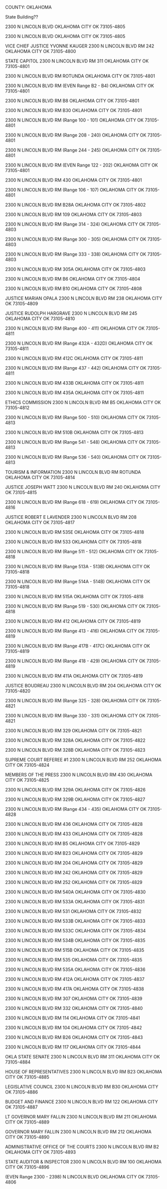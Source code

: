 COUNTY: OKLAHOMA


State Building??

2300 N LINCOLN BLVD
OKLAHOMA CITY OK 73105-4805

2300 N LINCOLN BLVD
OKLAHOMA CITY OK 73105-4805

VICE CHIEF JUSTICE YVONNE KAUGER
2300 N LINCOLN BLVD RM 242
OKLAHOMA CITY OK 73105-4800

STATE CAPITOL
2300 N LINCOLN BLVD RM 311
OKLAHOMA CITY OK 73105-4801

2300 N LINCOLN BLVD RM ROTUNDA
OKLAHOMA CITY OK 73105-4801

2300 N LINCOLN BLVD RM (EVEN Range B2 - B4)
OKLAHOMA CITY OK 73105-4801

2300 N LINCOLN BLVD RM B8
OKLAHOMA CITY OK 73105-4801

2300 N LINCOLN BLVD RM B30
OKLAHOMA CITY OK 73105-4801

2300 N LINCOLN BLVD RM (Range 100 - 101)
OKLAHOMA CITY OK 73105-4801

2300 N LINCOLN BLVD RM (Range 208 - 240)
OKLAHOMA CITY OK 73105-4801

2300 N LINCOLN BLVD RM (Range 244 - 245)
OKLAHOMA CITY OK 73105-4801

2300 N LINCOLN BLVD RM (EVEN Range 122 - 202)
OKLAHOMA CITY OK 73105-4801

2300 N LINCOLN BLVD RM 430
OKLAHOMA CITY OK 73105-4801

2300 N LINCOLN BLVD RM (Range 106 - 107)
OKLAHOMA CITY OK 73105-4801

2300 N LINCOLN BLVD RM B28A
OKLAHOMA CITY OK 73105-4802

2300 N LINCOLN BLVD RM 109
OKLAHOMA CITY OK 73105-4803

2300 N LINCOLN BLVD RM (Range 314 - 324)
OKLAHOMA CITY OK 73105-4803

2300 N LINCOLN BLVD RM (Range 300 - 305)
OKLAHOMA CITY OK 73105-4803

2300 N LINCOLN BLVD RM (Range 333 - 338)
OKLAHOMA CITY OK 73105-4803

2300 N LINCOLN BLVD RM 305A
OKLAHOMA CITY OK 73105-4803


2300 N LINCOLN BLVD RM B6
OKLAHOMA CITY OK 73105-4804

2300 N LINCOLN BLVD RM B10
OKLAHOMA CITY OK 73105-4808

JUSTICE MARIAN OPALA
2300 N LINCOLN BLVD RM 238
OKLAHOMA CITY OK 73105-4809

JUSTICE RUDOLPH HARGRAVE
2300 N LINCOLN BLVD RM 245
OKLAHOMA CITY OK 73105-4810

2300 N LINCOLN BLVD RM (Range 400 - 411)
OKLAHOMA CITY OK 73105-4811

2300 N LINCOLN BLVD RM (Range 432A - 432D)
OKLAHOMA CITY OK 73105-4811

2300 N LINCOLN BLVD RM 412C
OKLAHOMA CITY OK 73105-4811

2300 N LINCOLN BLVD RM (Range 437 - 442)
OKLAHOMA CITY OK 73105-4811

2300 N LINCOLN BLVD RM 433B
OKLAHOMA CITY OK 73105-4811

2300 N LINCOLN BLVD RM 435A
OKLAHOMA CITY OK 73105-4811


ETHICS COMMISSION
2300 N LINCOLN BLVD RM B5
OKLAHOMA CITY OK 73105-4812

2300 N LINCOLN BLVD RM (Range 500 - 510)
OKLAHOMA CITY OK 73105-4813

2300 N LINCOLN BLVD RM 510B
OKLAHOMA CITY OK 73105-4813

2300 N LINCOLN BLVD RM (Range 541 - 548)
OKLAHOMA CITY OK 73105-4813

2300 N LINCOLN BLVD RM (Range 536 - 540)
OKLAHOMA CITY OK 73105-4813

TOURISM & INFORMATION
2300 N LINCOLN BLVD RM ROTUNDA
OKLAHOMA CITY OK 73105-4814

JUSTICE JOSEPH WATT
2300 N LINCOLN BLVD RM 240
OKLAHOMA CITY OK 73105-4815

2300 N LINCOLN BLVD RM (Range 618 - 619)
OKLAHOMA CITY OK 73105-4816

JUSTICE ROBERT E LAVENDER
2300 N LINCOLN BLVD RM 208
OKLAHOMA CITY OK 73105-4817

2300 N LINCOLN BLVD RM 535E
OKLAHOMA CITY OK 73105-4818

2300 N LINCOLN BLVD RM 533
OKLAHOMA CITY OK 73105-4818

2300 N LINCOLN BLVD RM (Range 511 - 512)
OKLAHOMA CITY OK 73105-4818

2300 N LINCOLN BLVD RM (Range 513A - 513B)
OKLAHOMA CITY OK 73105-4818

2300 N LINCOLN BLVD RM (Range 514A - 514B)
OKLAHOMA CITY OK 73105-4818

2300 N LINCOLN BLVD RM 515A
OKLAHOMA CITY OK 73105-4818

2300 N LINCOLN BLVD RM (Range 519 - 530)
OKLAHOMA CITY OK 73105-4818

2300 N LINCOLN BLVD RM 412
OKLAHOMA CITY OK 73105-4819

2300 N LINCOLN BLVD RM (Range 413 - 416)
OKLAHOMA CITY OK 73105-4819

2300 N LINCOLN BLVD RM (Range 417B - 417C)
OKLAHOMA CITY OK 73105-4819

2300 N LINCOLN BLVD RM (Range 418 - 429)
OKLAHOMA CITY OK 73105-4819

2300 N LINCOLN BLVD RM 411A
OKLAHOMA CITY OK 73105-4819

JUSTICE BOUDREAU
2300 N LINCOLN BLVD RM 204
OKLAHOMA CITY OK 73105-4820

2300 N LINCOLN BLVD RM (Range 325 - 328)
OKLAHOMA CITY OK 73105-4821

2300 N LINCOLN BLVD RM (Range 330 - 331)
OKLAHOMA CITY OK 73105-4821

2300 N LINCOLN BLVD RM 329
OKLAHOMA CITY OK 73105-4821

2300 N LINCOLN BLVD RM 328A
OKLAHOMA CITY OK 73105-4822

2300 N LINCOLN BLVD RM 328B
OKLAHOMA CITY OK 73105-4823

SUPREME COURT REFEREE #1
2300 N LINCOLN BLVD RM 252
OKLAHOMA CITY OK 73105-4824

MEMBERS OF THE PRESS
2300 N LINCOLN BLVD RM 430
OKLAHOMA CITY OK 73105-4825

2300 N LINCOLN BLVD RM 329A
OKLAHOMA CITY OK 73105-4826

2300 N LINCOLN BLVD RM 329B
OKLAHOMA CITY OK 73105-4827

2300 N LINCOLN BLVD RM (Range 434 - 435)
OKLAHOMA CITY OK 73105-4828

2300 N LINCOLN BLVD RM 436
OKLAHOMA CITY OK 73105-4828

2300 N LINCOLN BLVD RM 433
OKLAHOMA CITY OK 73105-4828

2300 N LINCOLN BLVD RM B5
OKLAHOMA CITY OK 73105-4829

2300 N LINCOLN BLVD RM B23
OKLAHOMA CITY OK 73105-4829

2300 N LINCOLN BLVD RM 204
OKLAHOMA CITY OK 73105-4829

2300 N LINCOLN BLVD RM 242
OKLAHOMA CITY OK 73105-4829

2300 N LINCOLN BLVD RM 252
OKLAHOMA CITY OK 73105-4829

2300 N LINCOLN BLVD RM 540A
OKLAHOMA CITY OK 73105-4830

2300 N LINCOLN BLVD RM 533A
OKLAHOMA CITY OK 73105-4831

2300 N LINCOLN BLVD RM 531
OKLAHOMA CITY OK 73105-4832

2300 N LINCOLN BLVD RM 533B
OKLAHOMA CITY OK 73105-4833

2300 N LINCOLN BLVD RM 533C
OKLAHOMA CITY OK 73105-4834

2300 N LINCOLN BLVD RM 534B
OKLAHOMA CITY OK 73105-4835

2300 N LINCOLN BLVD RM 515B
OKLAHOMA CITY OK 73105-4835

2300 N LINCOLN BLVD RM 535
OKLAHOMA CITY OK 73105-4835

2300 N LINCOLN BLVD RM 535A
OKLAHOMA CITY OK 73105-4836

2300 N LINCOLN BLVD RM 412A
OKLAHOMA CITY OK 73105-4837

2300 N LINCOLN BLVD RM 417A
OKLAHOMA CITY OK 73105-4838

2300 N LINCOLN BLVD RM 307
OKLAHOMA CITY OK 73105-4839

2300 N LINCOLN BLVD RM 332
OKLAHOMA CITY OK 73105-4840

2300 N LINCOLN BLVD RM 114
OKLAHOMA CITY OK 73105-4841

2300 N LINCOLN BLVD RM 104
OKLAHOMA CITY OK 73105-4842

2300 N LINCOLN BLVD RM B26
OKLAHOMA CITY OK 73105-4843

2300 N LINCOLN BLVD RM 117
OKLAHOMA CITY OK 73105-4844

OKLA STATE SENATE
2300 N LINCOLN BLVD RM 311
OKLAHOMA CITY OK 73105-4884

HOUSE OF REPRESENTATIVES
2300 N LINCOLN BLVD RM B23
OKLAHOMA CITY OK 73105-4885

LEGISLATIVE COUNCIL
2300 N LINCOLN BLVD RM B30
OKLAHOMA CITY OK 73105-4886

BUDGET AND FINANCE
2300 N LINCOLN BLVD RM 122
OKLAHOMA CITY OK 73105-4887


LT GOVERNOR MARY FALLIN
2300 N LINCOLN BLVD RM 211
OKLAHOMA CITY OK 73105-4889

GOVERNOR MARY FALLIN
2300 N LINCOLN BLVD RM 212
OKLAHOMA CITY OK 73105-4890

ADMINISTRATIVE OFFICE OF THE COURTS
2300 N LINCOLN BLVD RM B2
OKLAHOMA CITY OK 73105-4893

STATE AUDITOR & INSPECTOR
2300 N LINCOLN BLVD RM 100
OKLAHOMA CITY OK 73105-4896

(EVEN Range 2300 - 2398) N LINCOLN BLVD
OKLAHOMA CITY OK 73105-4806





















